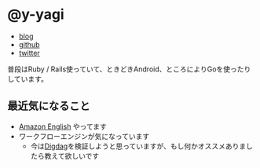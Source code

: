 # @y-yagi

- [blog](http://y-yagi.tumblr.com/)
- [github](https://github.com/y-yagi)
- [twitter](https://twitter.com/y_yagi)

普段はRuby / Rails使っていて、ときどきAndroid、ところによりGoを使ったりしています。

## 最近気になること

* [Amazon English](https://www.amazon.co.jp/Amazon-English/dp/B0176WF1HG) やってます
* ワークフローエンジンが気になっています
  * 今は[Digdag](http://www.digdag.io/)を検証しようと思っていますが、もし何かオススメありましたら教えて欲しいです
